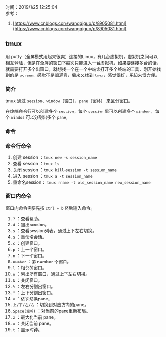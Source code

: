 时间：2019/1/25 12:25:04  
参考：

1. [https://www.cnblogs.com/wangqiguo/p/8905081.html](https://www.cnblogs.com/wangqiguo/p/8905081.html)   

## tmux   

用 putty（全屏模式用起来很爽）连接的Linux，有几台虚拟机，虚拟机之间可以相互登陆，但是在全屏的窗口下每次只能进入一台虚拟机，如果要连接多台的话，就需要打开多个出窗口，就想找一个在一个中端命打开多个终端的工具，刚开始找到的是 `screen`，感觉不是很满意，后来又找到 `tmux`，感觉很好，用起来很方便。

###  简介  

tmux 通过 `seesion`、`window`（窗口）、`pane`（窗格） 来区分窗口。

在终端命令行可以创建多个 `session`，每个 `session` 里可以创建多个 `window` ，每个 `windos` 可以分割出多个 `pane`。

### 命令

### 命令行命令  
1. 创建 session ：`tmux new -s session_name`
2. 查看 session ：`tmux ls`
2. 关闭 session ：`tmux kill-session -t session_name`
3. 进入 session ：`tmux a -t session_name`
4. 重命名session： `tmux rname -t old_session_name new_session_name`

### 窗口内命令

窗口内命令需要先按 `ctrl + b` 然后输入命令。

1. `?` ：查看帮助。
1. `d` ：退出session。
2. `s` ：查看session列表，通过上下左右切换。
3. `$` ：重命名会话。
4. `c` ：创建窗口。 
4. `p` ：上一个窗口。
5. `n` ：下一个窗口。
6. `number` ：第 number 个窗口。
7. `l` ：相邻的窗口。
7. `w` ：列出所有窗口，通过上下左右切换。
8. `&` ：关闭窗口。
9. `%` ：左右分割出窗口。
10. `"` ：上下分割出窗口。
11. `o` ：依次切换pane。
12. `上/下/左/右` ：切换到对应方向的pane。
13. `Space(空格)` ：对当前的pane重新布局。
14. `z` ：最大化当前 pane。
15. `x` ：关闭当前 pane。
16. `t` ：显示时钟。